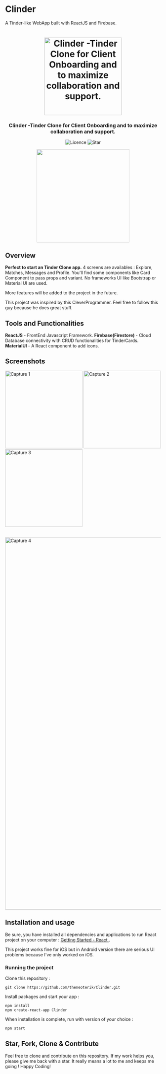 # Clinder
A Tinder-like WebApp built with ReactJS and Firebase.


<h1 align="center">
<img
		width="250"
		alt="Clinder -Tinder Clone for Client Onboarding and to maximize collaboration and support. "
		src="https://github.com/theneoterik/Clinder/blob/main/Screenshot%20from%202020-10-29%2021-59-14.png">
</h1>
<h3 align="center">
	Clinder -Tinder Clone for Client Onboarding and to maximize collaboration and support. 
</h3>

<p align="center">
	<img alt="Licence" src="https://img.shields.io/github/license/theneoterik/clinder.svg?style=flat-square">
	<img alt="Star" src="https://img.shields.io/badge/Liked%20it%20%3F-STAR%20ME-blue.svg?style=flat-square">
</p>

<p align="center">
	<img src="https://github.com/theneoterik/Clinder/blob/main/tinder-clone/Demovdo.gif" width="300">
</p>


## Overview

**Perfect to start an Tinder Clone app.** 4 screens are availables : Explore, Matches, Messages and Profile. You'll find some components like Card Component to pass props and variant. No frameworks UI like Bootstrap or Material UI are used.

More features will be added to the project in the future.

This project was inspired by this CleverProgrammer. Feel free to follow this guy because he does great stuff.

## Tools and Functionalities
**ReactJS**     - FrontEnd Javascript Framework.
**Firebase(Firestore)** - Cloud Database connectivity with CRUD functionalities for TinderCards. 
**MaterialUI**  - A React component to add icons. 




## Screenshots

<img
		width="250"
		alt="Capture 1"
		src="https://github.com/theneoterik/Clinder/blob/main/tinder-clone/1.png"> 
<img
		width="250"
		alt="Capture 2"
		src="https://github.com/theneoterik/Clinder/blob/main/tinder-clone/2.png">
<img
		width="250"
		alt="Capture 3"
		src="https://github.com/theneoterik/Clinder/blob/main/tinder-clone/3.png"><br><br><br>
<img
		width="1200"
		alt="Capture 4"
		src="https://github.com/theneoterik/Clinder/blob/main/tinder-clone/4.png">


## Installation and usage

Be sure, you have installed all dependencies and applications to run React project on your computer : [Getting Started - React ](https://reactjs.org/docs/getting-started.html).

This project works fine for iOS but in Android version there are serious UI problems because I've only worked on iOS.


### Running the project

Clone this repository :

```
git clone https://github.com/theneoterik/Clinder.git

```

Install packages and start your app :

```
npm install
npm create-react-app Clinder
```

When installation is complete, run with version of your choice :

```bash
npm start
```





## Star, Fork, Clone & Contribute

Feel free to clone and contribute on this repository. If my work helps you, please give me back with a star. It really means a lot to me and keeps me going !
Happy Coding!


